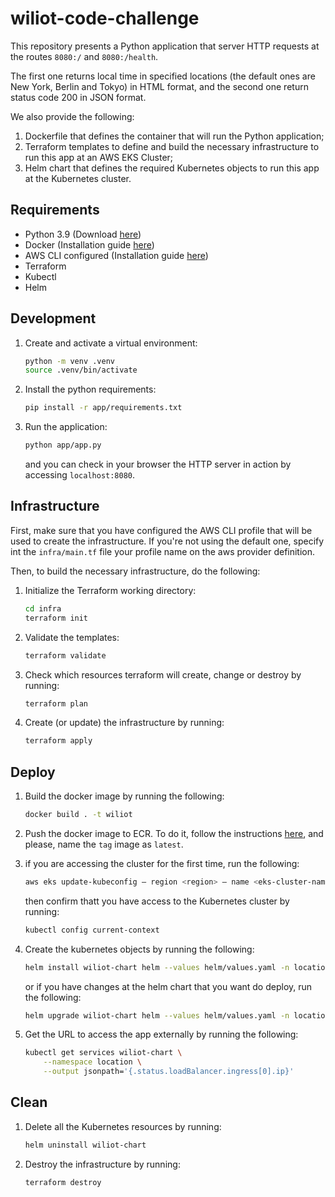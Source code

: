 # wiliot-code-challenge

This repository presents a Python application that server HTTP requests at the routes `8080:/` and `8080:/health`.

The first one returns local time in specified locations (the default ones are New York, Berlin and Tokyo) in HTML format, and the second one return status code 200 in JSON format. 

We also provide the following:

1. Dockerfile that defines the container that will run the Python application;
2. Terraform templates to define and build the necessary infrastructure to run this app at an AWS EKS Cluster;
3. Helm chart that defines the required Kubernetes objects to run this app at the Kubernetes cluster.

## Requirements

- Python 3.9 (Download [here](https://www.python.org/downloads/))
- Docker (Installation guide [here](https://docs.docker.com/get-docker/))
- AWS CLI configured (Installation guide [here](https://docs.aws.amazon.com/cli/latest/userguide/getting-started-install.html))
- Terraform 
- Kubectl
- Helm

## Development

1. Create and activate a virtual environment:

    ```bash
    python -m venv .venv
    source .venv/bin/activate
    ```

2. Install the python requirements:

    ```bash
    pip install -r app/requirements.txt
    ```

3. Run the application:
    ```bash
    python app/app.py
    ```
    and you can check in your browser the HTTP server in action by accessing `localhost:8080`.

## Infrastructure

First, make sure that you have configured the AWS CLI profile that will be used to create the infrastructure. If you're not using the default one, specify int the `infra/main.tf` file your profile name on the aws provider definition.

Then, to build the necessary infrastructure, do the following:

1. Initialize the Terraform working directory:
    ```bash
    cd infra
    terraform init
    ```

2. Validate the templates:
    ```bash
    terraform validate
    ```

3. Check which resources terraform will create, change or destroy by running:
    ```bash
    terraform plan
    ```

4. Create (or update) the infrastructure by running:
    ```bash
    terraform apply
    ```

## Deploy

1. Build the docker image by running the following:
    ```bash
    docker build . -t wiliot
    ```

2. Push the docker image to ECR. To do it, follow the instructions [here](https://docs.aws.amazon.com/AmazonECR/latest/userguide/docker-push-ecr-image.html), and please, name the `tag` image as `latest`.

3. if you are accessing the cluster for the first time, run the following:
    ```bash
    aws eks update-kubeconfig — region <region> — name <eks-cluster-name> — profile <aws-profile>
    ```

    then confirm thatt you have access to the Kubernetes cluster by running:
    ```bash
    kubectl config current-context
    ```

4. Create the kubernetes objects by running the following:
    ```bash
    helm install wiliot-chart helm --values helm/values.yaml -n location
    ```

    or if you have changes at the helm chart that you want do deploy, run the following:

    ```bash
    helm upgrade wiliot-chart helm --values helm/values.yaml -n location
    ```

5. Get the URL to access the app externally by running the following:

    ```bash
    kubectl get services wiliot-chart \
        --namespace location \
        --output jsonpath='{.status.loadBalancer.ingress[0].ip}'
    ```

## Clean

1. Delete all the Kubernetes resources by running:
    ```bash
    helm uninstall wiliot-chart
    ```

2. Destroy the infrastructure by running:
    ```bash
    terraform destroy
    ```